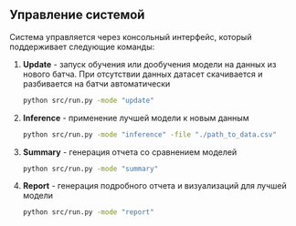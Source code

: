 ## Управление системой

Система управляется через консольный интерфейс, который поддерживает следующие команды:

1. **Update** - запуск обучения или дообучения модели на данных из нового батча. При отсутствии данных датасет скачивается и разбивается на батчи автоматически
   ```bash
   python src/run.py -mode "update"
   ```

2. **Inference** - применение лучшей модели к новым данным
   ```bash
   python src/run.py -mode "inference" -file "./path_to_data.csv"
   ```

3. **Summary** - генерация отчета со сравнением моделей
   ```bash
   python src/run.py -mode "summary"
   ```

4. **Report** - генерация подробного отчета и визуализаций для лучшей модели
   ```bash
   python src/run.py -mode "report"
   ```